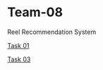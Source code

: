 # Team-08
Reel Recommendation System

[Task 01](https://github.com/SRG-07/Team-08/tree/Task03)

[Task 03](https://github.com/SRG-07/Team-08/tree/Task01)
